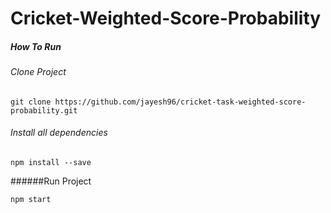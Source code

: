 # Cricket-Weighted-Score-Probability

##### How To Run

###### Clone Project
`git clone https://github.com/jayesh96/cricket-task-weighted-score-probability.git`
###### Install all dependencies

`npm install --save`

######Run Project

`npm start`

